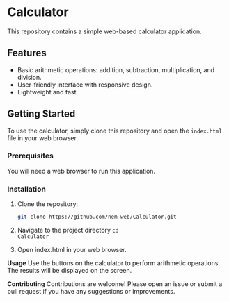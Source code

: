 # Calculator

This repository contains a simple web-based calculator application.

## Features

- Basic arithmetic operations: addition, subtraction, multiplication, and division.
- User-friendly interface with responsive design.
- Lightweight and fast.

## Getting Started

To use the calculator, simply clone this repository and open the `index.html` file in your web browser.

### Prerequisites

You will need a web browser to run this application.

### Installation

1. Clone the repository:
   ```sh
   git clone https://github.com/nem-web/Calculator.git
   ```

1. Navigate to the project directory
    <code>cd Calculator</code>
2. Open index.html in your web browser.

<b>Usage</b>
Use the buttons on the calculator to perform arithmetic operations. The results will be displayed on the screen.

<b>Contributing</b>
Contributions are welcome! Please open an issue or submit a pull request if you have any suggestions or improvements.

